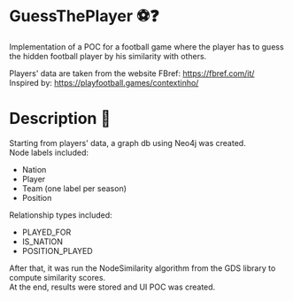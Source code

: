 # GuessThePlayer ⚽❓
Implementation of a POC for a football game where the player has to guess the hidden football player by his similarity with others.

Players' data are taken from the website FBref: https://fbref.com/it/   
Inspired by: https://playfootball.games/contextinho/

# Description 📓
Starting from players' data, a graph db using Neo4j was created.   
Node labels included:  
- Nation  
- Player  
- Team (one label per season)  
- Position  

Relationship types included:  
- PLAYED_FOR  
- IS_NATION  
- POSITION_PLAYED  

After that, it was run the NodeSimilarity algorithm from the GDS library to compute similarity scores.   
At the end, results were stored and UI POC was created.
